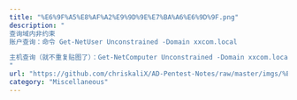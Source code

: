 ```yaml
---
title: "%E6%9F%A5%E8%AF%A2%E9%9D%9E%E7%BA%A6%E6%9D%9F.png"
description: "
查询域内非约束
账户查询：命令 Get-NetUser Unconstrained -Domain xxcom.local

主机查询（就不重复贴图了）：Get-NetComputer Unconstrained -Domain xxcom.local
"
url: "https://github.com/chriskaliX/AD-Pentest-Notes/raw/master/imgs/%E6%9F%A5%E8%AF%A2%E9%9D%9E%E7%BA%A6%E6%9D%9F.png"
category: "Miscellaneous"
---
```

